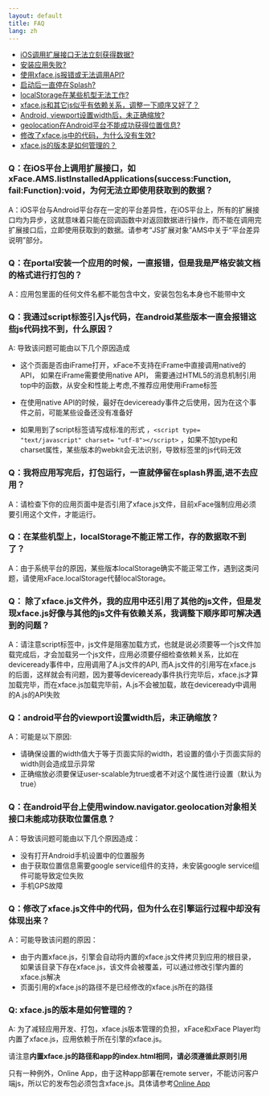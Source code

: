 ```yaml
---
layout: default
title: FAQ
lang: zh
---
```


* [iOS调用扩展接口无法立刻获得数据?](#qiosxfaceamslistinstalledapplicationssuccessfunction_failfunctionvoid)
* [安装应用失败?](#qportal)
* [使用xface.js报错或无法调用API?](#qscriptjsandroidjs)
* [启动后一直停在Splash?](#qsplash)
* [localStorage在某些机型无法工作?](#qlocalstorage)
* [xface.js和其它js似乎有依赖关系，调整一下顺序又好了？](#q_xfacejsjsxfacejsjs)
* [Android, viewport设置width后，未正确缩放?](#qandroidviewportwidth)
* [geolocation在Android平台不能成功获得位置信息?](#qandroidwindownavigatorgeolocation)
* [修改了xface.js中的代码，为什么没有生效?](#qxfacejs)
* [xface.js的版本是如何管理的？](#q-xfacejs)

### Q：在iOS平台上调用扩展接口，如xFace.AMS.listInstalledApplications(success:Function, fail:Function):void，为何无法立即使用获取到的数据？

A：iOS平台与Android平台存在一定的平台差异性，在iOS平台上，所有的扩展接口均为异步，这就意味着只能在回调函数中对返回数据进行操作，而不能在调用完扩展接口后，立即使用获取到的数据。请参考“JS扩展对象”AMS中关于“平台差异说明”部分。

### Q：在portal安装一个应用的时候，一直报错，但是我是严格安装文档的格式进行打包的？

A：应用包里面的任何文件名都不能包含中文，安装包包名本身也不能带中文

### Q：我通过script标签引入js代码，在android某些版本一直会报错这些js代码找不到，什么原因？

A: 导致该问题可能由以下几个原因造成

 - 这个页面是否由iFrame打开，xFace不支持在iFrame中直接调用native的API， 如果在iFrame需要使用native API， 需要通过HTML5的消息机制引用top中的函数，从安全和性能上考虑,不推荐应用使用iFrame标签

 - 在使用native API的时候，最好在deviceready事件之后使用，因为在这个事件之前，可能某些设备还没有准备好

 - 如果用到了script标签请写成标准的形式 ，`<script type= "text/javascript" charset= "utf-8"></script>` ，如果不加type和charset属性，某些版本的webkit会无法识别，导致标签里的js代码无效

### Q：我将应用写完后，打包运行，一直就停留在splash界面,进不去应用？


A：请检查下你的应用页面中是否引用了xface.js文件，目前xFace强制应用必须要引用这个文件，才能运行。

### Q：在某些机型上，localStorage不能正常工作，存的数据取不到了？

A：由于系统平台的原因，某些版本localStorage确实不能正常工作，遇到这类问题，请使用xFace.localStorage代替localStorage。

### Q： 除了xface.js文件外，我的应用中还引用了其他的js文件，但是发现xface.js好像与其他的js文件有依赖关系，我调整下顺序即可解决遇到的问题？


A：请注意script标签中，js文件是阻塞加载方式，也就是说必须要等一个js文件加载完成后，才会加载另一个js文件，应用必须要仔细检查依赖关系，比如在deviceready事件中，应用调用了A.js文件的API, 而A.js文件的引用写在xface.js的后面，这样就会有问题，因为要等deviceready事件执行完毕后，xface.js才算加载完毕，而在xface.js加载完毕前，A.js不会被加载，故在deviceready中调用的A.js的API失败

### Q：android平台的viewport设置width后，未正确缩放？

A：可能是以下原因:

- 请确保设置的width值大于等于页面实际的width，若设置的值小于页面实际的width则会造成显示异常
- 正确缩放必须要保证user-scalable为true或者不对这个属性进行设置（默认为true）

### Q：在android平台上使用window.navigator.geolocation对象相关接口未能成功获取位置信息？

A：导致该问题可能由以下几个原因造成：

- 没有打开Android手机设置中的位置服务
- 由于获取位置信息需要google service组件的支持，未安装google service组件可能导致定位失败
- 手机GPS故障

### Q：修改了xface.js文件中的代码，但为什么在引擎运行过程中却没有体现出来？

A：可能导致该问题的原因：

- 由于内置xface.js，引擎会自动将内置的xface.js文件拷贝到应用的根目录，如果该目录下存在xface.js，该文件会被覆盖，可以通过修改引擎内置的xface.js解决
- 页面引用的xface.js的路径不是已经修改的xface.js所在的路径

### Q: xface.js的版本是如何管理的？

A: 为了减轻应用开发、打包，xface.js版本管理的负担，xFace和xFace Player均内置了xface.js，应用依赖于所在引擎的xface.js。

请注意**内置xface.js的路径和app的index.html相同，请必须遵循此原则引用**

只有一种例外，Online App，由于这种app部署在remote server，不能访问客户端js，所以它的发布包必须包含xface.js。具体请参考[Online App]({{site.baseurl}}/guide/xFace/ams/xface_online_app_zh.html)



